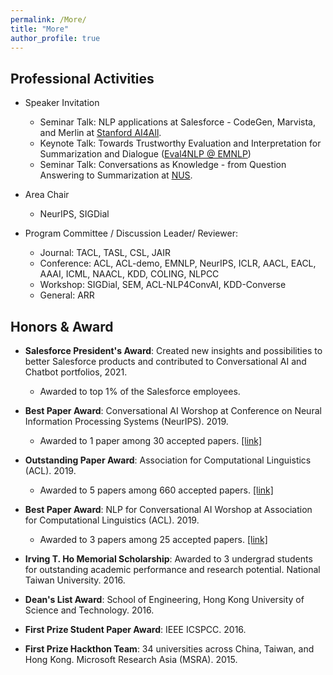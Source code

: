 ```yaml
---
permalink: /More/
title: "More"
author_profile: true
---
```





## Professional Activities

* Speaker Invitation 
	* Seminar Talk: NLP applications at Salesforce - CodeGen, Marvista, and Merlin at [Stanford AI4All](https://hai.stanford.edu/stanford-ai4all).
	* Keynote Talk: Towards Trustworthy Evaluation and Interpretation for Summarization and Dialogue ([Eval4NLP @ EMNLP](https://eval4nlp.github.io/program.html))
	* Seminar Talk: Conversations as Knowledge - from Question Answering to Summarization at [NUS](https://wing-nus.github.io/nlp-seminar/past/).

* Area Chair
	* NeurIPS, SIGDial

* Program Committee / Discussion Leader/ Reviewer: 
	* Journal: TACL, TASL, CSL, JAIR
	* Conference:  ACL, ACL-demo, EMNLP, NeurIPS, ICLR, AACL, EACL, AAAI, ICML, NAACL, KDD, COLING, NLPCC
	* Workshop: SIGDial, SEM, ACL-NLP4ConvAI, KDD-Converse
	* General: ARR 

## Honors & Award

* **Salesforce President's Award**:
Created new insights and possibilities to better Salesforce products and contributed to Conversational AI and Chatbot portfolios, 2021.
	* Awarded to top 1% of the Salesforce employees.

* **Best Paper Award**:
Conversational AI Worshop at Conference on Neural Information Processing Systems (NeurIPS). 2019.
	* Awarded to 1 paper among 30 accepted papers. [[link]](http://alborz-geramifard.com/workshops/neurips19-Conversational-AI/Main.html)

* **Outstanding Paper Award**:
Association for Computational Linguistics (ACL). 2019.
	* Awarded to 5 papers among 660 accepted papers. [[link]](http://www.acl2019.org/EN/winners-of-acl-2019-best-paper-awards.xhtml)

* **Best Paper Award**:
NLP for Conversational AI Worshop at Association for Computational Linguistics (ACL). 2019.
	* Awarded to 3 papers among 25 accepted papers. [[link]](https://sites.google.com/view/nlp4convai/accepted-papers?authuser=0)
<!-- * **Postgraduate Student Scholarships**:
Hong Kong University of Science and Technology. 2017, 2018. -->
* **Irving T. Ho Memorial Scholarship**: 
Awarded to 3 undergrad students for outstanding academic performance and research potential. 
National Taiwan University. 2016.

* **Dean's List Award**: 
School of Engineering, Hong Kong University of Science and Technology. 2016.

* **First Prize Student Paper Award**: 
IEEE ICSPCC. 2016.

* **First Prize Hackthon Team**: 
34 universities across China, Taiwan, and Hong Kong. Microsoft Research Asia (MSRA). 2015.
<!-- * **First Prize GetFresh Creativity Competition**:  
Minister of Economics Affairs, Taiwan. 2015. -->


<!--## Work Experiences 
* Research Intern, Salesforce Research (MetaMind), California USA, Fall 2018.
* Teaching Assistant, Building Interactive Intelligent Systems, Hong Kong, Spring 2018, 2019.
* R&D Intern, Raydium Semiconductor Corporation, Taiwan, Summer 2015.-->

<!--
## Selected Student Projects
* RealSteel Fight Game, Embedded System Lab, 2016. 
    * The project is written in Qt, QML, C++ using V-Play Engine with Raspberry Pi, Arduino and MPU-6050 6-DOF sensors. It is a interactive boxing game for two players.
    * Check my [Demo Video](https://www.youtube.com/watch?v=jziXI6g9NkU&feature=youtu.be).

* PaperNet, Web Programming Lab, 2016. 
    * This project is written in nodejs, React, Webpack, and mysql. It can automatically retrieve the referred and cited papers from your query, and visualize the structure via a directed graph.
    * Check my [Demo Video](https://www.youtube.com/watch?v=Q-Kp7wJ6xl8&t=33s).
-->

<!-- ## Leadership Experiences
* Activity Director, [NTUEE Student Association](https://www.facebook.com/ntuee.org/) , 2015.
    * Lead 50+ students to organize 10+ activities for 1000+ NTUEE students.
* Activity Director, [NTU Wuling Student Association](https://www.facebook.com/ntuwuling/), 2014. 

 -->
<!-- ## Others
Reviewer: CSL -->

